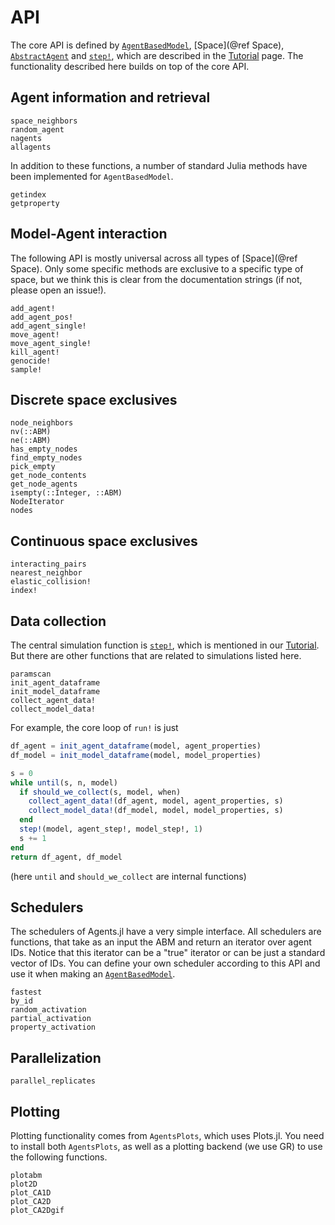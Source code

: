 # API

The core API is defined by [`AgentBasedModel`](@ref), [Space](@ref Space), [`AbstractAgent`](@ref) and [`step!`](@ref), which are described in the [Tutorial](@ref) page. The functionality described here builds on top of the core API.

## Agent information and retrieval
```@docs
space_neighbors
random_agent
nagents
allagents
```
In addition to these functions, a number of standard Julia methods have been implemented for `AgentBasedModel`.
```@docs
getindex
getproperty
```

## Model-Agent interaction
The following API is mostly universal across all types of [Space](@ref Space).
Only some specific methods are exclusive to a specific type of space, but we think
this is clear from the documentation strings (if not, please open an issue!).
```@docs
add_agent!
add_agent_pos!
add_agent_single!
move_agent!
move_agent_single!
kill_agent!
genocide!
sample!
```

## Discrete space exclusives
```@docs
node_neighbors
nv(::ABM)
ne(::ABM)
has_empty_nodes
find_empty_nodes
pick_empty
get_node_contents
get_node_agents
isempty(::Integer, ::ABM)
NodeIterator
nodes
```

## Continuous space exclusives
```@docs
interacting_pairs
nearest_neighbor
elastic_collision!
index!
```

## Data collection
The central simulation function is [`step!`](@ref), which is mentioned in our [Tutorial](@ref).
But there are other functions that are related to simulations listed here.
```@docs
paramscan
init_agent_dataframe
init_model_dataframe
collect_agent_data!
collect_model_data!
```

For example, the core loop of `run!` is just
```julia
df_agent = init_agent_dataframe(model, agent_properties)
df_model = init_model_dataframe(model, model_properties)

s = 0
while until(s, n, model)
  if should_we_collect(s, model, when)
    collect_agent_data!(df_agent, model, agent_properties, s)
    collect_model_data!(df_model, model, model_properties, s)
  end
  step!(model, agent_step!, model_step!, 1)
  s += 1
end
return df_agent, df_model
```
(here `until` and `should_we_collect` are internal functions)

## Schedulers
The schedulers of Agents.jl have a very simple interface. All schedulers are functions,
that take as an input the ABM and return an iterator over agent IDs.
Notice that this iterator can be a "true" iterator or can be just a standard vector of IDs.
You can define your own scheduler according to this API and use it when making an [`AgentBasedModel`](@ref).
```@docs
fastest
by_id
random_activation
partial_activation
property_activation
```

## Parallelization

```@docs
parallel_replicates
```

## Plotting
Plotting functionality comes from `AgentsPlots`, which uses Plots.jl. You need to install both `AgentsPlots`, as well as a plotting backend (we use GR) to use the following functions.

```@docs
plotabm
plot2D
plot_CA1D
plot_CA2D
plot_CA2Dgif
```
